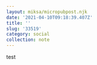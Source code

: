 ```yaml
---
layout: miksa/micropubpost.njk
date: '2021-04-10T09:18:39.407Z'
title: ''
slug: '33519'
category: social
collection: note
---
```

test
